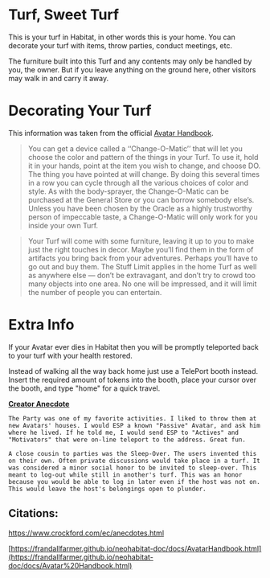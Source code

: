 # Turf, Sweet Turf

This is your turf in Habitat, in other words this is your home. You can decorate your turf with items, throw parties, conduct meetings, etc.

The furniture built into this Turf and any contents may only be handled by you, the owner. But if you leave anything on the ground here, other visitors may walk in and carry it away.

# Decorating Your Turf
This information was taken from the official [Avatar Handbook](https://frandallfarmer.github.io/neohabitat-doc/docs/Avatar%20Handbook.html#CHAP4).
>You can get a device called a ‘‘Change-O-Matic’’ that will let you choose the color and pattern of the things in your Turf. To use it, hold it in your hands, point at the item you wish to change, and choose DO. The thing you have pointed at will change. By doing this several times in a row you can cycle through all the various choices of color and style. As with the body-sprayer, the Change-O-Matic can be purchased at the General Store or you can borrow somebody else’s. Unless you have been chosen by the Oracle as a highly trustworthy person of impeccable taste, a Change-O-Matic will only work for you inside your own Turf.

>Your Turf will come with some furniture, leaving it up to you to make just the right touches in decor. Maybe you’ll find them in the form of artifacts you bring back from your adventures. Perhaps you’ll have to go out and buy them. The Stuff Limit applies in the home Turf as well as anywhere else — don’t be extravagant, and don’t try to crowd too many objects into one area. No one will be impressed, and it will limit the number of people you can entertain.

# Extra Info
If your Avatar ever dies in Habitat then you will be promptly teleported back to your turf with your health restored.

Instead of walking all the way back home just use a TelePort booth instead. Insert the required amount of tokens into the booth, place your cursor over the booth, and type "home" for a quick travel.

**[Creator Anecdote](https://www.crockford.com/ec/anecdotes.html)**
~~~~
The Party was one of my favorite activities. I liked to throw them at new Avatars' houses. I would ESP a known "Passive" Avatar, and ask him where he lived. If he told me, I would send ESP to "Actives" and "Motivators" that were on-line teleport to the address. Great fun.

A close cousin to parties was the Sleep-Over. The users invented this on their own. Often private discussions would take place in a turf. It was considered a minor social honor to be invited to sleep-over. This meant to log-out while still in another's turf. This was an honor because you would be able to log in later even if the host was not on. This would leave the host's belongings open to plunder.
~~~~

## Citations:
https://www.crockford.com/ec/anecdotes.html

[https://frandallfarmer.github.io/neohabitat-doc/docs/AvatarHandbook.html](https://frandallfarmer.github.io/neohabitat-doc/docs/Avatar%20Handbook.html)
